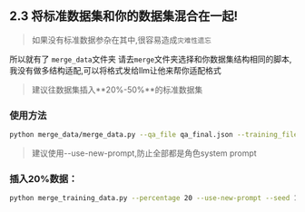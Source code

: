 ## 2.3 将标准数据集和你的数据集混合在一起!
> 如果没有标准数据参杂在其中,很容易造成`灾难性遗忘`  

所以就有了 `merge_data`文件夹
请去`merge`文件夹选择和你数据集结构相同的脚本,我没有做多结构适配,可以将格式发给llm让他来帮你适配格式
> 建议往数据集插入**20%-50%**的标准数据集  
### 使用方法
```bash
python merge_data/merge_data.py --qa_file qa_final.json --training_file training_data.jsonl --output_file merged_training_data.jsonl --use-new-prompt
```
> 建议使用--use-new-prompt,防止全部都是角色system prompt
>
### 插入20%数据：
```bash
python merge_training_data.py --percentage 20 --use-new-prompt --seed 123
```
